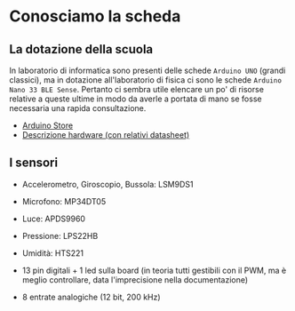# Conosciamo la scheda

## La dotazione della scuola
In laboratorio di informatica sono presenti delle schede `Arduino UNO` (grandi classici), ma in dotazione all'laboratorio di fisica ci sono le schede `Arduino Nano 33 BLE Sense`.
Pertanto ci sembra utile elencare un po' di risorse relative a queste ultime in modo da averle a portata di mano se fosse necessaria una rapida consultazione.
- [Arduino Store](https://store.arduino.cc/products/arduino-nano-33-ble-sense)
- [Descrizione hardware (con relativi datasheet)](https://docs.arduino.cc/hardware/nano-33-ble-sense)

## I sensori
- Accelerometro, Giroscopio, Bussola: LSM9DS1
- Microfono: MP34DT05
- Luce: APDS9960
- Pressione: LPS22HB
- Umidità: HTS221


- 13 pin digitali + 1 led sulla board (in teoria tutti gestibili con il PWM, ma è meglio controllare, data l'imprecisione nella documentazione)
- 8 entrate analogiche (12 bit, 200 kHz)
